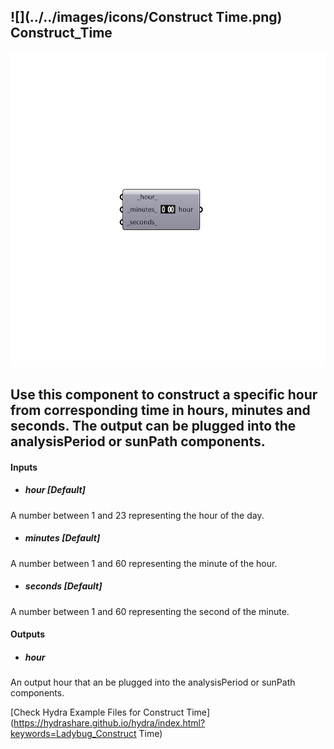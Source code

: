 ## ![](../../images/icons/Construct Time.png) Construct_Time

![](../../images/components/Construct_Time.png)

Use this component to construct a specific hour from corresponding time in hours, minutes and seconds.  The output can be plugged into the analysisPeriod or sunPath components.
 -
 

#### Inputs
* ##### hour [Default]
A number between 1 and 23 representing the hour of the day.
* ##### minutes [Default]
A number between 1 and 60 representing the minute of the hour.
* ##### seconds [Default]
A number between 1 and 60 representing the second of the minute.

#### Outputs
* ##### hour
An output hour that an be plugged into the analysisPeriod or sunPath components.


[Check Hydra Example Files for Construct Time](https://hydrashare.github.io/hydra/index.html?keywords=Ladybug_Construct Time)